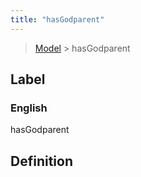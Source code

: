 ```yaml
---
title: "hasGodparent"
---
```


> [Model](./../) > hasGodparent

## Label

### English
hasGodparent


## Definition



    
